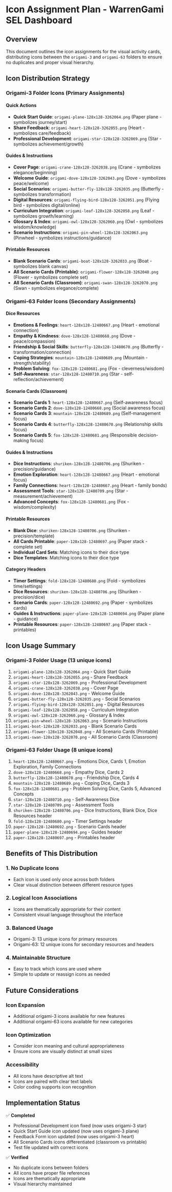 # Icon Assignment Plan - WarrenGami SEL Dashboard

## Overview
This document outlines the icon assignments for the visual activity cards, distributing icons between the `origami-3` and `origami-63` folders to ensure no duplicates and proper visual hierarchy.

## Icon Distribution Strategy

### Origami-3 Folder Icons (Primary Assignments)

#### Quick Actions
- **Quick Start Guide**: `origami-plane-128x128-3262064.png` (Paper plane - symbolizes journey/start)
- **Share Feedback**: `origami-heart-128x128-3262055.png` (Heart - symbolizes care/feedback)
- **Professional Development**: `origami-star-128x128-3262069.png` (Star - symbolizes achievement/growth)

#### Guides & Instructions
- **Cover Page**: `origami-crane-128x128-3262038.png` (Crane - symbolizes elegance/beginning)
- **Welcome Guide**: `origami-dove-128x128-3262043.png` (Dove - symbolizes peace/welcome)
- **Social Scenarios**: `origami-butter-fly-128x128-3262035.png` (Butterfly - symbolizes transformation)
- **Digital Resources**: `origami-flying-bird-128x128-3262051.png` (Flying bird - symbolizes digital/online)
- **Curriculum Integration**: `origami-leaf-128x128-3262058.png` (Leaf - symbolizes growth/learning)
- **Glossary & Index**: `origami-owl-128x128-3262060.png` (Owl - symbolizes wisdom/knowledge)
- **Scenario Instructions**: `origami-pin-wheel-128x128-3262063.png` (Pinwheel - symbolizes instructions/guidance)

#### Printable Resources
- **Blank Scenario Cards**: `origami-boat-128x128-3262033.png` (Boat - symbolizes blank canvas)
- **All Scenario Cards (Printable)**: `origami-flower-128x128-3262048.png` (Flower - symbolizes complete set)
- **All Scenario Cards (Classroom)**: `origami-swan-128x128-3262070.png` (Swan - symbolizes elegance/complete)

### Origami-63 Folder Icons (Secondary Assignments)

#### Dice Resources
- **Emotions & Feelings**: `heart-128x128-12480667.png` (Heart - emotional connection)
- **Empathy & Kindness**: `dove-128x128-12480668.png` (Dove - peace/compassion)
- **Friendship & Social Skills**: `butterfly-128x128-12480670.png` (Butterfly - transformation/connection)
- **Coping Strategies**: `mountain-128x128-12480689.png` (Mountain - strength/stability)
- **Problem Solving**: `fox-128x128-12480681.png` (Fox - cleverness/wisdom)
- **Self-Awareness**: `star-128x128-12480710.png` (Star - self-reflection/achievement)

#### Scenario Cards (Classroom)
- **Scenario Cards 1**: `heart-128x128-12480667.png` (Self-awareness focus)
- **Scenario Cards 2**: `dove-128x128-12480668.png` (Social awareness focus)
- **Scenario Cards 3**: `mountain-128x128-12480689.png` (Self-management focus)
- **Scenario Cards 4**: `butterfly-128x128-12480670.png` (Relationship skills focus)
- **Scenario Cards 5**: `fox-128x128-12480681.png` (Responsible decision-making focus)

#### Guides & Instructions
- **Dice Instructions**: `shuriken-128x128-12480706.png` (Shuriken - precision/guidance)
- **Emotion Exploration**: `heart-128x128-12480667.png` (Heart - emotional focus)
- **Family Connections**: `heart-128x128-12480667.png` (Heart - family bonds)
- **Assessment Tools**: `star-128x128-12480709.png` (Star - measurement/achievement)
- **Advanced Concepts**: `fox-128x128-12480681.png` (Fox - wisdom/complexity)

#### Printable Resources
- **Blank Dice**: `shuriken-128x128-12480706.png` (Shuriken - precision/template)
- **All Cards Printable**: `paper-128x128-12480697.png` (Paper stack - complete set)
- **Individual Card Sets**: Matching icons to their dice type
- **Dice Templates**: Matching icons to their dice type

#### Category Headers
- **Timer Settings**: `fold-128x128-12480680.png` (Fold - symbolizes time/settings)
- **Dice Resources**: `shuriken-128x128-12480706.png` (Shuriken - precision/dice)
- **Scenario Cards**: `paper-128x128-12480692.png` (Paper - symbolizes cards)
- **Guides & Instructions**: `paper-plane-128x128-12480694.png` (Paper plane - guidance)
- **Printable Resources**: `paper-128x128-12480697.png` (Paper stack - printables)

## Icon Usage Summary

### Origami-3 Folder Usage (13 unique icons)
1. `origami-plane-128x128-3262064.png` - Quick Start Guide
2. `origami-heart-128x128-3262055.png` - Share Feedback
3. `origami-star-128x128-3262069.png` - Professional Development
4. `origami-crane-128x128-3262038.png` - Cover Page
5. `origami-dove-128x128-3262043.png` - Welcome Guide
6. `origami-butter-fly-128x128-3262035.png` - Social Scenarios
7. `origami-flying-bird-128x128-3262051.png` - Digital Resources
8. `origami-leaf-128x128-3262058.png` - Curriculum Integration
9. `origami-owl-128x128-3262060.png` - Glossary & Index
10. `origami-pin-wheel-128x128-3262063.png` - Scenario Instructions
11. `origami-boat-128x128-3262033.png` - Blank Scenario Cards
12. `origami-flower-128x128-3262048.png` - All Scenario Cards (Printable)
13. `origami-swan-128x128-3262070.png` - All Scenario Cards (Classroom)

### Origami-63 Folder Usage (8 unique icons)
1. `heart-128x128-12480667.png` - Emotions Dice, Cards 1, Emotion Exploration, Family Connections
2. `dove-128x128-12480668.png` - Empathy Dice, Cards 2
3. `butterfly-128x128-12480670.png` - Friendship Dice, Cards 4
4. `mountain-128x128-12480689.png` - Coping Dice, Cards 3
5. `fox-128x128-12480681.png` - Problem Solving Dice, Cards 5, Advanced Concepts
6. `star-128x128-12480710.png` - Self-Awareness Dice
7. `star-128x128-12480709.png` - Assessment Tools
8. `shuriken-128x128-12480706.png` - Dice Instructions, Blank Dice, Dice Resources header
9. `fold-128x128-12480680.png` - Timer Settings header
10. `paper-128x128-12480692.png` - Scenario Cards header
11. `paper-plane-128x128-12480694.png` - Guides header
12. `paper-128x128-12480697.png` - Printables header

## Benefits of This Distribution

### 1. No Duplicate Icons
- Each icon is used only once across both folders
- Clear visual distinction between different resource types

### 2. Logical Icon Associations
- Icons are thematically appropriate for their content
- Consistent visual language throughout the interface

### 3. Balanced Usage
- Origami-3: 13 unique icons for primary resources
- Origami-63: 12 unique icons for secondary resources and headers

### 4. Maintainable Structure
- Easy to track which icons are used where
- Simple to update or reassign icons as needed

## Future Considerations

### Icon Expansion
- Additional origami-3 icons available for new features
- Additional origami-63 icons available for new categories

### Icon Optimization
- Consider icon meaning and cultural appropriateness
- Ensure icons are visually distinct at small sizes

### Accessibility
- All icons have descriptive alt text
- Icons are paired with clear text labels
- Color coding supports icon recognition

## Implementation Status

✅ **Completed**
- Professional Development icon fixed (now uses origami-3 star)
- Quick Start Guide icon updated (now uses origami-3 plane)
- Feedback Form icon updated (now uses origami-3 heart)
- All Scenario Cards icons differentiated (classroom vs printable)
- Test file updated with correct icons

✅ **Verified**
- No duplicate icons between folders
- All icons have proper file references
- Icons are thematically appropriate
- Visual hierarchy maintained 